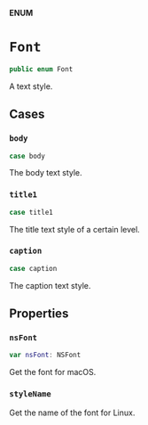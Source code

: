 **ENUM**

# `Font`

```swift
public enum Font
```

A text style.

## Cases
### `body`

```swift
case body
```

The body text style.

### `title1`

```swift
case title1
```

The title text style of a certain level.

### `caption`

```swift
case caption
```

The caption text style.

## Properties
### `nsFont`

```swift
var nsFont: NSFont
```

Get the font for macOS.

### `styleName`

Get the name of the font for Linux.
